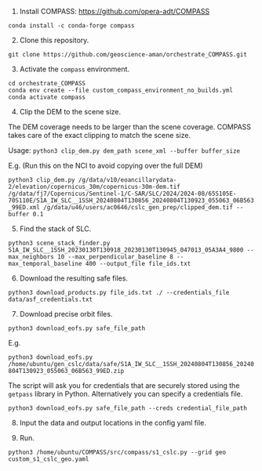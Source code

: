 1. Install COMPASS: https://github.com/opera-adt/COMPASS
   
`conda install -c conda-forge compass`

2. Clone this repository.

`git clone https://github.com/geoscience-aman/orchestrate_COMPASS.git`

3. Activate the `compass` environment.

```
cd orchestrate_COMPASS
conda env create --file custom_compass_environment_no_builds.yml
conda activate compass
```

4. Clip the DEM to the scene size. 

The DEM coverage needs to be larger than the scene coverage. COMPASS takes care of the exact clipping to match the scene size. 

Usage: 
`python3 clip_dem.py dem_path scene_xml --buffer buffer_size`

E.g. (Run this on the NCI to avoid copying over the full DEM)

`python3 clip_dem.py /g/data/v10/eoancillarydata-2/elevation/copernicus_30m/copernicus-30m-dem.tif /g/data/fj7/Copernicus/Sentinel-1/C-SAR/SLC/2024/2024-08/65S105E-70S110E/S1A_IW_SLC__1SSH_20240804T130856_20240804T130923_055063_06B563_99ED.xml /g/data/u46/users/ac0646/cslc_gen_prep/clipped_dem.tif --buffer 0.1`

5. Find the stack of SLC.

`python3 scene_stack_finder.py S1A_IW_SLC__1SSH_20230130T130918_20230130T130945_047013_05A3A4_9800 --max_neighbors 10 --max_perpendicular_baseline 8 --max_temporal_baseline 400 --output_file file_ids.txt`

6. Download the resulting safe files.

`python3 download_products.py file_ids.txt ./ --credentials_file data/asf_credentials.txt`

7. Download precise orbit files.

`python3 download_eofs.py safe_file_path`

E.g. 

`python3 download_eofs.py /home/ubuntu/gen_cslc/data/safe/S1A_IW_SLC__1SSH_20240804T130856_20240804T130923_055063_06B563_99ED.zip`

The script will ask you for credentials that are securely stored using the `getpass` library in Python. Alternatively you can specify a credentials file.

`python3 download_eofs.py safe_file_path --creds credential_file_path`

8. Input the data and output locations in the config yaml file. 

9. Run. 

`python3 /home/ubuntu/COMPASS/src/compass/s1_cslc.py --grid geo custom_s1_cslc_geo.yaml`
